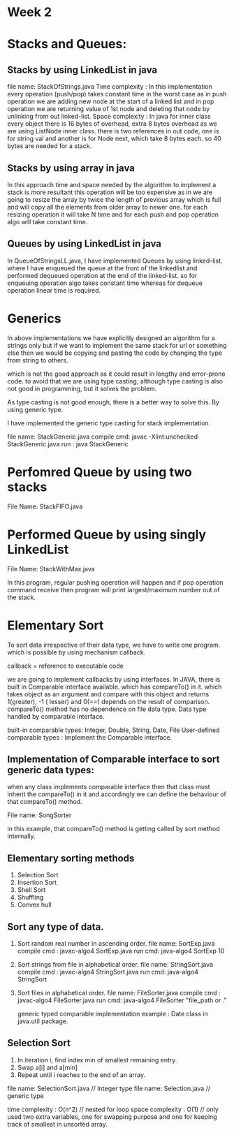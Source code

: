 # Week 2

# Stacks and Queues:

## Stacks by using LinkedList in java

file name: StackOfStrings.java
Time complexity : In this implementation every operation (push/pop) takes constant time in the worst case as in push
operation we are adding new node at the start of a linked list and in pop operation we are returning value of 1st node
and deleting that node by unlinking from out linked-list.
Space complexity : In java for inner class every object there is 16 bytes of overhead, extra 8 bytes overhead as we are
using ListNode inner class. there is two references in out code, one is for string val and another is for Node next,
which take 8 bytes each. so 40 bytes are needed for a stack.

## Stacks by using array in java

In this approach time and space needed by the algorithm to implement a stack is more resultant this operation will be
too expensive as in we are going to resize the array by twice the length of previous array which is full and will copy
all the elements from older array to newer one. for each resizing operation it will take N time and for each push and
pop
operation algo will take constant time.

## Queues by using LinkedList in java

In QueueOfStringsLL.java, I have implemented Queues by using linked-list. where I have enqueued the queue at the front
of
the linkedlist and performed dequeued operation at the end of the linked-list. so for enqueuing operation algo takes
constant time whereas for dequeue operation linear time is required.

# Generics

In above implementations we have explicitly designed an algorithm for a strings only but if we want to implement the
same
stack for url or something else then we would be copying and pasting the code by changing the type from string to
others.

which is not the good approach as it could result in lengthy and error-prone code. to avoid that we are using type
casting, although type casting is also not good in programming, but it solves the problem.

As type casting is not good enough, there is a better way to solve this. By using generic type.

I have implemented the generic type casting for stack implementation.

file name: StackGeneric.java
compile cmd: javac -Xlint:unchecked StackGeneric.java
run : java StackGeneric

# Perfomred Queue by using two stacks

File Name: StackFIFO.java

# Performed Queue by using singly LinkedList

File Name: StackWithMax.java

In this program, regular pushing operation will happen and if pop operation command receive then program will print
largest/maximum number out of the stack.

# Elementary Sort

To sort data irrespective of their data type, we have to write one program. which is possible by using mechanism
callback.

callback = reference to executable code

we are going to implement callbacks by using interfaces. In JAVA, there is built in Comparable interface available.
which has compareTo() in it. which takes object as an argument and compare with this object and returns 1(greater), -1 (
lesser) and 0(==) depends on the result of comparison. compareTo() method has no dependence on file data type. Data type
handled by comparable interface.

built-in comparable types: Integer, Double, String, Date, File
User-defined comparable types : Implement the Comparable interface.

## Implementation of Comparable interface to sort generic data types:

when any class implements comparable interface then that class must inherit the compareTo() in it and accordingly we can
define the behaviour of that compareTo() method.

File name: SongSorter

in this example, that compareTo() method is getting called by sort method internally.

## Elementary sorting methods

1. Selection Sort
2. Insertion Sort
3. Shell Sort
4. Shuffling
5. Convex hull

## Sort any type of data.

1. Sort random real number in ascending order.
   file name: SortExp.java
   compile cmd : javac-algo4 SortExp.java
   run cmd: java-algo4 SortExp 10

2. Sort strings from file in alphabetical order.
   file name: StringSort.java
   compile cmd : javac-algo4 StringSort.java
   run cmd: java-algo4 StringSort

3. Sort files in alphabetical order.
   file name: FileSorter.java
   compile cmd : javac-algo4 FileSorter.java
   run cmd: java-algo4 FileSorter "file_path or ."

   generic typed comparable implementation example : Date class in java.util package.

## Selection Sort

1. In iteration i, find index min of smallest remaining entry.
2. Swap a[i] and a[min]
3. Repeat until i reaches to the end of an array.

file name: SelectionSort.java // Integer type
file name: Selection.java // generic type

time complexity : O(n^2) // nested for loop
space complexity : O(1) // only used two extra variables, one for swapping purpose and one for keeping track of smallest
in unsorted array. 

